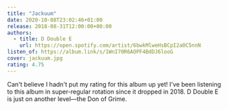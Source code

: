 ```yaml
---
title: "Jackuum"
date: 2020-10-08T23:02:46+01:00
release: 2018-08-31T12:00:00+00:00
authors:
  - title: D Double E
    url: https://open.spotify.com/artist/6bwkMlweHsBCpI2a0C5nnN
listen_of: https://album.link/s/1WnI70R6AOPF4BdDJ6looG
cover: jackuum.jpg
rating: 4.75
---
```


Can't believe I hadn't put my rating for this album up yet! I've been listening to this album in super-regular rotation since it dropped in 2018. D Double E is just on another level—the Don of Grime.
